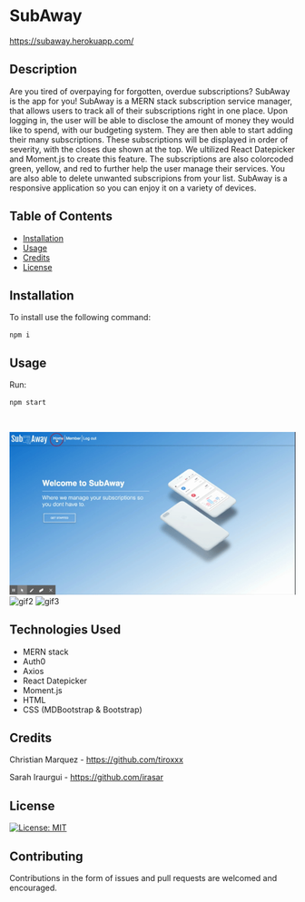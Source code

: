 # SubAway

https://subaway.herokuapp.com/

## Description 


Are you tired of overpaying for forgotten, overdue subscriptions? SubAway is the app for you! SubAway is a MERN stack subscription service manager, that allows users to track all of their subscriptions right in one place. Upon logging in, the user will be able to disclose the amount of money they would like to spend, with our budgeting system. They are then able to start adding their many subscriptions. These subscriptions will be displayed in order of severity, with the closes due shown at the top. We ultilized React Datepicker and Moment.js to create this feature. The subscriptions are also colorcoded green, yellow, and red to further help the user manage their services. You are also able to delete unwanted subscripions from your list. SubAway is a responsive application so you can enjoy it on a variety of devices.

## Table of Contents

* [Installation](#installation)
* [Usage](#usage)
* [Credits](#credits)
* [License](#license)


## Installation


To install use the following command:<br>
<pre><code>npm i</pre></code>

## Usage 

Run: <pre><code>npm start</pre></code><br>

![gif1](./client/src/images/gif1.gif)
![gif2](./client/src/images/gif2.gif)
![gif3](./client/src/images/gif3.gif)

## Technologies Used

* MERN stack
* Auth0
* Axios
* React Datepicker
* Moment.js
* HTML
* CSS (MDBootstrap & Bootstrap)

## Credits

Christian Marquez - https://github.com/tiroxxx <br>

Sarah Iraurgui - https://github.com/irasar



## License

[![License: MIT](https://img.shields.io/badge/License-MIT-yellow.svg)](https://opensource.org/licenses/MIT)


## Contributing

Contributions in the form of issues and pull requests are welcomed and encouraged.




